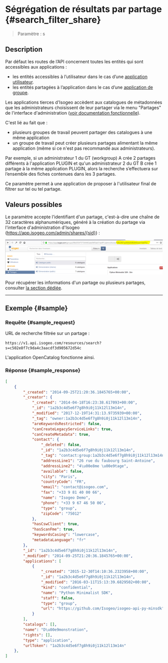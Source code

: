 # Ségrégation de résultats par partage {#search_filter_share}

> Paramètre : s

## Description

Par défaut les routes de l’API concernent toutes les entités qui sont accessibles aux applications :
* les entités accessibles à l’utilisateur dans le cas d’une [application utilisateur](/authentication/usersapps.md).
* les entités partagées à l’application dans le cas d’une [application de groupe](/authentication/groupsapps.md).

Les applications tierces d'Isogeo accèdent aux catalogues de métadonnées que les administrateurs choisissent de leur partager via le menu "Partages" de l'interface d'administration ([voir documentation fonctionnelle](http://help.isogeo.com/fr/features/admin/shares.html)).

C'est lié au fait que :

* plusieurs groupes de travail peuvent partager des catalogues à une même application
* un groupe de travail peut créer plusieurs partages alimentant la même application (même si ce n'est pas recommandé aux administrateurs).

Par exemple, si un administrateur 1 du  GT (workgroup) A crée 2 partages différents à l'application PLUGIN et qu'un administrateur 2 du GT B crée 1 partage à la même application PLUGIN, alors la recherche s’effectuera sur l’ensemble des fiches contenues dans les 3 partages.

Ce paramètre permet à une application de proposer à l'utilisateur final de filtrer sur tel ou tel partage.

## Valeurs possibles

Le paramètre accepte l'identifiant d'un partage, c'est-à-dire une chaîne de 32 caractères alphanumériques, généré à la création du partage via l'interface d'administration d'Isogeo \(https://app.isogeo.com/admin/shares/{sid}) :

![](/assets/api_share_id_app_admin.png "Identifiant d&apos;un partage dans l&apos;interface d&apos;administration")

Pour récupérer les informations d'un partage ou plusieurs partages, consulter [la section dédiée](/shares.md).

---

## Exemple {#sample}

### Requête {#sample_request}

URL de recherche filtrée sur un partage :

```
https://v1.api.isogeo.com/resources/search?s=c502e8f7c9da4c3aacdf3d905672d54c
```

L'application OpenCatalog fonctionne ainsi.

### Réponse {#sample_response}

```json
[
    {
        "_created": "2014-09-25T21:20:36.1845765+00:00",
        "_creator": {
            "_created": "2014-04-18T16:23:38.617093+00:00",
            "_id": "1a2b3c4d5e6f7g8h9i0j11k12l13m14n",            
            "_modified": "2017-12-19T14:31:13.9735939+00:00",
            "_tag": "owner:1a2b3c4d5e6f7g8h9i0j11k12l13m14n",
            "areKeywordsRestricted": false,
            "canCreateLegacyServiceLinks": true,
            "canCreateMetadata": true,
            "contact": {
                "_deleted": false,
                "_id": "1a2b3c4d5e6f7g8h9i0j11k12l13m14n",
                "_tag": "contact:group:1a2b3c4d5e6f7g8h9i0j11k12l13m14n",
                "addressLine1": "26 rue du faubourg Saint-Antoine",
                "addressLine2": "4\u00e8me \u00e9tage",
                "available": false,
                "city": "Paris",
                "countryCode": "FR",
                "email": "contact@isogeo.com",
                "fax": "+33 9 81 40 00 66",
                "name": "Isogeo Demo",
                "phone": "+33 9 67 46 50 06",
                "type": "group",
                "zipCode": "75012"
            },
            "hasCswClient": true,
            "hasScanFme": true,
            "keywordsCasing": "lowercase",
            "metadataLanguage": "fr"
        },
        "_id": "1a2b3c4d5e6f7g8h9i0j11k12l13m14n",
        "_modified": "2014-09-25T21:20:36.1845765+00:00",
        "applications": [
            {
                "_created": "2015-12-30T14:10:36.2323958+00:00",
                "_id": "1a2b3c4d5e6f7g8h9i0j11k12l13m14n",
                "_modified": "2016-03-11T15:13:39.6829502+00:00",
                "kind": "confidential",
                "name": "Python Minimalist SDK",
                "staff": false,
                "type": "group",
                "url": "https://github.com/Isogeo/isogeo-api-py-minsdk"
            }
        ],
        "catalogs": [],
        "name": "D\u00e9monstration",
        "rights": [],
        "type": "application",
        "urlToken": "1a2b3c4d5e6f7g8h9i0j11k12l13m14n"
    },
]
```
